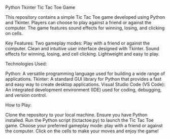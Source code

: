 Python Tkinter Tic Tac Toe Game

This repository contains a simple Tic Tac Toe game developed using Python and Tkinter. Players can choose to play against a friend or against the computer. The game features sound effects for winning, losing, and clicking on cells.

Key Features:
Two gameplay modes: Play with a friend or against the computer.
Clean and intuitive user interface designed with Tkinter.
Sound effects for winning, losing, and cell clicking.
Lightweight and easy to play.

Technologies Used:

Python: A versatile programming language used for building a wide range of applications.
Tkinter: A standard GUI library for Python that provides a fast and easy way to create desktop applications.
Visual Studio Code (VS Code): An integrated development environment (IDE) used for coding, debugging, and version control.

How to Play:

Clone the repository to your local machine.
Ensure you have Python installed.
Run the Python script (tictactoe.py) to launch the Tic Tac Toe game.
Choose your preferred gameplay mode: play with a friend or against the computer.
Click on the cells to make your moves and enjoy the game!
